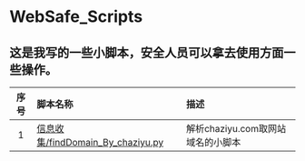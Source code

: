 # WebSafe_Scripts
## 这是我写的一些小脚本，安全人员可以拿去使用方面一些操作。
|序号|脚本名称|描述|
|:---:|:---|:---|
|1|[信息收集/findDomain_By_chaziyu.py](信息收集/findDomain_By_chaziyu.py)|解析chaziyu.com取网站域名的小脚本|
